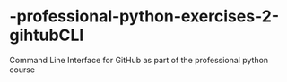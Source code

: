 # -professional-python-exercises-2-gihtubCLI
Command Line Interface for GitHub as part of the professional python course
